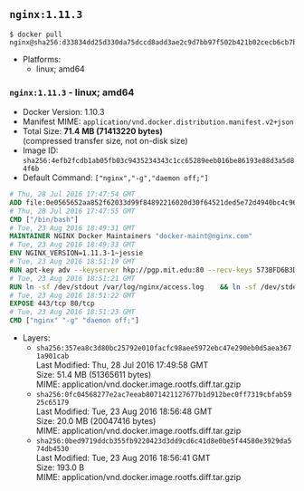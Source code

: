 ## `nginx:1.11.3`

```console
$ docker pull nginx@sha256:d33834dd25d330da75dccd8add3ae2c9d7bb97f502b421b02cecb6cb7b34a1b6
```

-	Platforms:
	-	linux; amd64

### `nginx:1.11.3` - linux; amd64

-	Docker Version: 1.10.3
-	Manifest MIME: `application/vnd.docker.distribution.manifest.v2+json`
-	Total Size: **71.4 MB (71413220 bytes)**  
	(compressed transfer size, not on-disk size)
-	Image ID: `sha256:4efb2fcdb1ab05fb03c9435234343c1cc65289eeb016be86193e88d3a5d84f6b`
-	Default Command: `["nginx","-g","daemon off;"]`

```dockerfile
# Thu, 28 Jul 2016 17:47:54 GMT
ADD file:0e0565652aa852f62033d99f84892216020d30f64521ded5e72d4940bc4c9697 in /
# Thu, 28 Jul 2016 17:47:55 GMT
CMD ["/bin/bash"]
# Tue, 23 Aug 2016 18:49:31 GMT
MAINTAINER NGINX Docker Maintainers "docker-maint@nginx.com"
# Tue, 23 Aug 2016 18:49:33 GMT
ENV NGINX_VERSION=1.11.3-1~jessie
# Tue, 23 Aug 2016 18:51:19 GMT
RUN apt-key adv --keyserver hkp://pgp.mit.edu:80 --recv-keys 573BFD6B3D8FBC641079A6ABABF5BD827BD9BF62 	&& echo "deb http://nginx.org/packages/mainline/debian/ jessie nginx" >> /etc/apt/sources.list 	&& apt-get update 	&& apt-get install --no-install-recommends --no-install-suggests -y 						ca-certificates 						nginx=${NGINX_VERSION} 						nginx-module-xslt 						nginx-module-geoip 						nginx-module-image-filter 						nginx-module-perl 						nginx-module-njs 						gettext-base 	&& rm -rf /var/lib/apt/lists/*
# Tue, 23 Aug 2016 18:51:21 GMT
RUN ln -sf /dev/stdout /var/log/nginx/access.log 	&& ln -sf /dev/stderr /var/log/nginx/error.log
# Tue, 23 Aug 2016 18:51:22 GMT
EXPOSE 443/tcp 80/tcp
# Tue, 23 Aug 2016 18:51:23 GMT
CMD ["nginx" "-g" "daemon off;"]
```

-	Layers:
	-	`sha256:357ea8c3d80bc25792e010facfc98aee5972ebc47e290eb0d5aea3671a901cab`  
		Last Modified: Thu, 28 Jul 2016 17:49:58 GMT  
		Size: 51.4 MB (51365611 bytes)  
		MIME: application/vnd.docker.image.rootfs.diff.tar.gzip
	-	`sha256:0fc04568277e2ac7eeab8071421127677b1d912bec0ff7319cbfab5925c65179`  
		Last Modified: Tue, 23 Aug 2016 18:56:48 GMT  
		Size: 20.0 MB (20047416 bytes)  
		MIME: application/vnd.docker.image.rootfs.diff.tar.gzip
	-	`sha256:0bed9719ddcb355fb9220423d3dd9cd6c41d8e0be5f44580e3929da574db4530`  
		Last Modified: Tue, 23 Aug 2016 18:56:41 GMT  
		Size: 193.0 B  
		MIME: application/vnd.docker.image.rootfs.diff.tar.gzip
